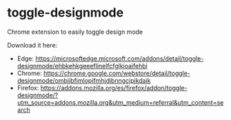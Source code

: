 # toggle-designmode
Chrome extension to easily toggle design mode

Download it here:
- Edge: https://microsoftedge.microsoft.com/addons/detail/toggle-designmode/ehbkehkgeeeflinelfcfglkjoaifehbi
- Chrome: https://chrome.google.com/webstore/detail/toggle-designmode/ombjjbfimlopjfmhjdjbnngcjpikdaik
- Firefox: https://addons.mozilla.org/es/firefox/addon/toggle-designmode/?utm_source=addons.mozilla.org&utm_medium=referral&utm_content=search

